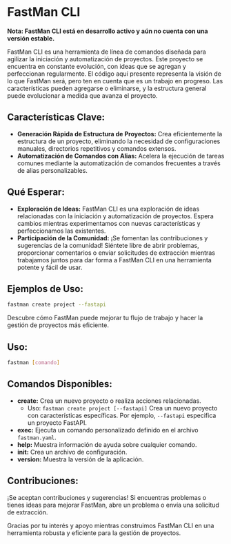 # FastMan CLI

**Nota: FastMan CLI está en desarrollo activo y aún no cuenta con una versión estable.**

FastMan CLI es una herramienta de línea de comandos diseñada para agilizar la iniciación y automatización de proyectos. Este proyecto se encuentra en constante evolución, con ideas que se agregan y perfeccionan regularmente. El código aquí presente representa la visión de lo que FastMan será, pero ten en cuenta que es un trabajo en progreso. Las características pueden agregarse o eliminarse, y la estructura general puede evolucionar a medida que avanza el proyecto.

## Características Clave:

- **Generación Rápida de Estructura de Proyectos:**
  Crea eficientemente la estructura de un proyecto, eliminando la necesidad de configuraciones manuales, directorios repetitivos y comandos extensos.
- **Automatización de Comandos con Alias:**
  Acelera la ejecución de tareas comunes mediante la automatización de comandos frecuentes a través de alias personalizables.

## Qué Esperar:

- **Exploración de Ideas:**
  FastMan CLI es una exploración de ideas relacionadas con la iniciación y automatización de proyectos. Espera cambios mientras experimentamos con nuevas características y perfeccionamos las existentes.
- **Participación de la Comunidad:**
  ¡Se fomentan las contribuciones y sugerencias de la comunidad! Siéntete libre de abrir problemas, proporcionar comentarios o enviar solicitudes de extracción mientras trabajamos juntos para dar forma a FastMan CLI en una herramienta potente y fácil de usar.

## Ejemplos de Uso:

```bash
fastman create project --fastapi
```

Descubre cómo FastMan puede mejorar tu flujo de trabajo y hacer la gestión de proyectos más eficiente.

## Uso:

```bash
fastman [comando]
```

## Comandos Disponibles:

- **create:** Crea un nuevo proyecto o realiza acciones relacionadas.
  - Uso: `fastman create project [--fastapi]`
    Crea un nuevo proyecto con características específicas. Por ejemplo, `--fastapi` especifica un proyecto FastAPI.
- **exec:** Ejecuta un comando personalizado definido en el archivo `fastman.yaml`.
- **help:** Muestra información de ayuda sobre cualquier comando.
- **init:** Crea un archivo de configuración.
- **version:** Muestra la versión de la aplicación.

## Contribuciones:

¡Se aceptan contribuciones y sugerencias! Si encuentras problemas o tienes ideas para mejorar FastMan, abre un problema o envía una solicitud de extracción.

Gracias por tu interés y apoyo mientras construimos FastMan CLI en una herramienta robusta y eficiente para la gestión de proyectos.